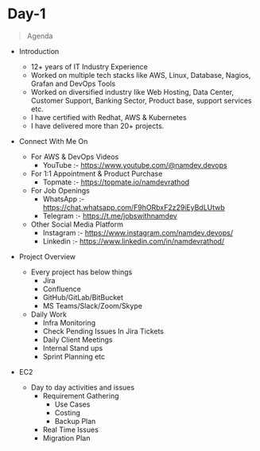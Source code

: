 # Day-1
> Agenda
 - Introduction
    - 12+ years of IT Industry Experience
    - Worked on multiple tech stacks like AWS, Linux, Database, Nagios, Grafan and DevOps Tools
    - Worked on diversified industry like Web Hosting, Data Center, Customer Support, Banking Sector, Product  base, support services etc.
    - I have certified with Redhat, AWS & Kubernetes
    - I have delivered more than 20+ projects. 
    
 - Connect With Me On
    - For AWS & DevOps Videos
        - YouTube :- https://www.youtube.com/@namdev.devops
    - For 1:1 Appointment & Product Purchase
        - Topmate :- https://topmate.io/namdevrathod
    - For Job Openings
        - WhatsApp :- https://chat.whatsapp.com/F9hORbxF2z29iEyBdLUtwb
        - Telegram :- https://t.me/jobswithnamdev
    - Other Social Media Platform
        - Instagram :- https://www.instagram.com/namdev.devops/
        - Linkedin :- https://www.linkedin.com/in/namdevrathod/
             
 - Project Overview
    - Every project has below things
        - Jira 
        - Confluence
        - GitHub/GitLab/BitBucket
        - MS Teams/Slack/Zoom/Skype
    - Daily Work
        - Infra Monitoring
        - Check Pending Issues In Jira Tickets
        - Daily Client Meetings
        - Internal Stand ups
        - Sprint Planning etc

 - EC2
    - Day to day activities and issues
        - Requirement Gathering
            - Use Cases
            - Costing 
            - Backup Plan
        - Real Time Issues
        - Migration Plan
